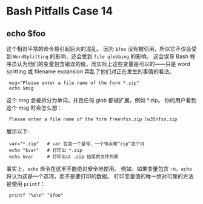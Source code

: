 # Bash Pitfalls Case 14
## echo \$foo

这个相对平常的命令易引起巨大的混乱。 因为 `$foo` 没有被引用，所以它不仅会受到 `WordSplitting` 的影响，还会受到 `file globbing` 的影响。 这会误导 Bash 程序员认为他们的变量包含错误的值，而实际上这些变量是可以的——只是 word splitting 或 filename expansion 弄乱了他们对正在发生的事情的看法。

```shell
 msg="Please enter a file name of the form *.zip"
 echo $msg
```

这个 msg 会被拆分为单词，并且任何 glob 都被扩展，例如 *.zip。 你的用户看到这个 msg 时会怎么想：

```shell
 Please enter a file name of the form freenfss.zip lw35nfss.zip
```

展示以下:

```shell
 var="*.zip"   # var 包含一个星号、一个句点和“zip”这个词
 echo "$var"   # 打印出 *.zip
 echo $var     # 打印出以 .zip 结尾的文件列表
```

事实上，`echo` 命令在这里不能绝对安全地使用。 例如，如果变量包含 -n，`echo` 将认为这是一个选项，而不是要打印的数据。 打印变量值的唯一绝对可靠的方法是使用 `printf`：

```shell
 printf "%s\n" "$foo"
```
